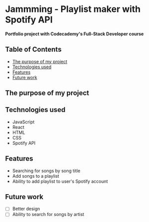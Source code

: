 # Jammming - Playlist maker with Spotify API
#### Portfolio project with Codecademy's Full-Stack Developer course

## Table of Contents
- [The purpose of my project](#purpose)
- [Technologies used](#tech)
- [Features](#features)
- [Future work](#future)

## The purpose of my project <a name="purpose"></a>

## Technologies used <a name="tech"></a>
- JavaScript
- React
- HTML
- CSS
- Spotify API

## Features <a name="features"></a>
- Searching for songs by song title
- Add songs to a playlist
- Ability to add playlist to user's Spotify account

## Future work <a name="future"></a>
- [ ] Better design
- [ ] Ability to search for songs by artist